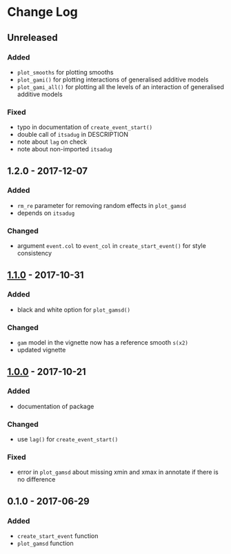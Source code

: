 # Change Log

## Unreleased
### Added
- `plot_smooths` for plotting smooths
- `plot_gami()` for plotting interactions of generalised additive models
- `plot_gami_all()` for plotting all the levels of an interaction of generalised additive models

### Fixed
- typo in documentation of `create_event_start()`
- double call of `itsadug` in DESCRIPTION
- note about `lag` on check
- note about non-imported `itsadug`

## 1.2.0 - 2017-12-07
### Added
- `rm_re` parameter for removing random effects in `plot_gamsd`
- depends on `itsadug`

### Changed
- argument `event.col` to `event_col` in `create_start_event()` for style consistency

## [1.1.0] - 2017-10-31
### Added
- black and white option for `plot_gamsd()`

### Changed
- `gam` model in the vignette now has a reference smooth `s(x2)`
- updated vignette

## [1.0.0] - 2017-10-21
### Added
- documentation of package

### Changed
- use `lag()` for `create_event_start()`

### Fixed
- error in `plot_gamsd` about missing xmin and xmax in annotate if there is no difference

## 0.1.0 - 2017-06-29
### Added
- `create_start_event` function
- `plot_gamsd` function

[1.1.0]: https://github.com/stefanocoretta/tidymv/compare/v1.0.0...v1.1.0
[1.0.0]: https://github.com/stefanocoretta/tidymv/compare/v0.1.0...v1.0.0
